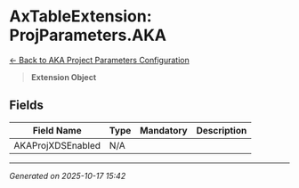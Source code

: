 # AxTableExtension: ProjParameters.AKA

[← Back to AKA Project Parameters Configuration](../README.md)

> **Extension Object**

## Fields

| Field Name | Type | Mandatory | Description |
|------------|------|-----------|-------------|
| AKAProjXDSEnabled | N/A |  |  |

---

*Generated on 2025-10-17 15:42*
